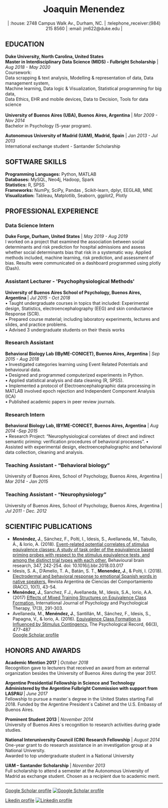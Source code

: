 <h1 align="center">Joaquin Menendez </h1>
<p align="center">
| :house: 2748 Campus Walk Av., Durham, NC. | :telephone_receiver:(984) 215 8560 | :email: jm622@duke.edu |
</p>

<h2>EDUCATION</h2>
<b>Duke University, North Carolina, United States</b><br>
<b>Master in Interdisciplinary Data Science (MIDS) - Fulbright Scholarship</b> | <i>Aug 2018 - May 2020</i><br>
Coursework: <br>
Data scrapping & text analysis, Modelling & representation of data, Data management system,<br>
Machine learning, Data logic & Visualization, Statistical programming for big data,<br>
Data Ethics, EHR and mobile devices, Data to Decision, Tools for data science <br>
<br>
<b>University of Buenos Aires (UBA), Buenos Aires, Argentina</b> | <i>Mar 2009 - Nov 2014</i><br>
Bachelor in Psychology (5-year program).<br>

<b>Autonomous University of Madrid (UAM), Madrid, Spain</b>  | <i>Jan 2013 - Jul 2013</i><br>
International exchange student - Santander Scholarship

<h2>SOFTWARE SKILLS</h2>
<b>Programming Languages:</b> Python, MATLAB<br>
<b>Databases:</b>  MySQL, Neo4j, Hadoop, Spark<br> 
<b>Statistics:</b> R, SPSS<br>
<b>Frameworks:</b> NumPy, SciPy, Pandas , Scikit-learn, dplyr, EEGLAB, MNE<br>
<b>Visualization:</b> Tableau, Matplotlib, Seaborn, ggplot2, Plotly<br>

<h2>PROFESSIONAL EXPERIENCE</h2>

<h3>Data Science Intern</h3>
<b>Duke Forge, Durham, United States</b> | <i>May 2019 - Aug 2019</i> <br>
I worked on a project that examined the association between social determinants and risk prediction for hospital admissions and assess whether social determinants bias that risk in a systematic way.  Applied methods included, machine learning, risk prediction, and assessment of bias.  Results were communicated on a dashboard programmed using plotly (Dash). 

<h3>Assistant Lecturer - 'Psychophysiological Methods'</h3>  
<b>University of Buenos Aires School of Psychology, Buenos Aires, Argentina </b>  | <i>Jul 2015 - Oct 2018	</i><br>
•	Taught undergraduate courses in topics that included: Experimental design, Statistics, electroencephalography (EEG) and skin conductance Response (SCR).<br>
•	Prepared course material; including laboratory experiments, lectures and slides, and practice problems.<br>
•	 Advised 3 undergraduate students on their thesis works	<br>

<h3>Research Assistant</h3>
<B>Behavioral Biology Lab (IByME-CONICET), Buenos Aires, Argentina</b> | <i>Sep 2015 - Aug 2018</i><br>
•	Investigated categories learning using Event Related Potentials and behavioural data.<br>
•	Designed and programmed computerized experiments in Python.<br>
•	Applied statistical analysis and data cleaning (R, SPSS).<br> 
•	Implemented a protocol of Electroencephalographic data processing in MATLAB involved epoch rejection and Independent Component Analysis (ICA)<br> 
•	Published academic papers in peer review journals.<br>	

<h3>Research Intern </h3>
<b>Behavioral Biology Lab, IBYME-CONICET, Buenos Aires, Argentina</b> | <i>Aug 2014 -Sep 2015</i><br>
•	Research Project: “Neurophysiological correlates of direct and indirect semantic priming: verification procedures of behavioral processes”.
•	Assisted with experimental design, electroencephalographic and behavioral data collection, cleaning and analysis.<br> 	

<h3>Teaching Assistant - “Behavioral biology”</h3> 
University of Buenos Aires, School of Psychology, Buenos Aires, Argentina | <i>Mar 2014 - Jan 2015</i><br>			

<h3>Teaching Assistant - “Neurophysiology”</h3>
University of Buenos Aires, School of Psychology, Buenos Aires, Argentina | <i>Jul 2011 - Dec. 2012</i><br>		

<h2>SCIENTIFIC PUBLICATIONS</h2> 

- <b>Menéndez, J.</b>, Sánchez, F., Polti, I., Idesis, S., Avellaneda, M., Tabullo, Á., & Iorio, A. (2018). [Event-related potential correlates of stimulus equivalence classes: A study of task order of the equivalence based priming probes with respect to the stimulus equivalence tests, and among the distinct trial types with each other.](https://www.sciencedirect.com/science/article/pii/S0166432817316224) Behavioural brain research, 347, 242-254. doi: 10.1016/j.bbr.2018.03.017 <br>
- Idesis, S. A., D’Amelio, T. A., Batán, S. T., <b>Menendez, J.</b>, & Polti, I. (2018). [Electrodermal and behavioral response to emotional Spanish words in native speakers.](https://dialnet.unirioja.es/servlet/articulo?codigo=6626839) Revista Argentina de Ciencias del Comportamiento (RACC), 10(1), 43-54. </b>
- <b>Menéndez, J.</b>, Sanchez, F.J., Avellaneda, M., Idesis, S.A., Iorio, A.A. (2017) [Effects of Mixed Training Structures on Equivalence Class Formation.](https://www.redalyc.org/pdf/560/56054637007.pdf) International Journal of Psychology and Psychological Therapy, 17(3), 291-303. <br>
- Avellaneda, M., <b>Menéndez, J.</b>, Santillán, M., Sánchez, F., Idesis, S., Papagna, V., & Iorio, A. (2016). [Equivalence Class Formation is Influenced by Stimulus Contingency.](https://www.researchgate.net/publication/304191857_Equivalence_Class_Formation_is_Influenced_by_Stimulus_Contingency) The Psychological Record, 66(3), 477-487 <br>
[Google Scholar profile](https://scholar.google.com/citations?user=QXAVig4AAAAJ&hl=en)

<h2>HONORS AND AWARDS</h2>  

<b>Academic Mention 2017</b> | <i>October 2018</i><br>
Recognition gave to lecturers that received an award from an external organization besides the University of Buenos Aires during the year 2017.<br>

<b>Argentine Presidential Fellowship in Science and Technology Administered by the Argentine Fulbright Commission with support from LASPAU </b> | <i>June 2017</i><br>
Fellowship to pursue a master´s degree in the United States starting Fall 2018.
Funded by the Argentine President´s Cabinet and the U.S. Embassy of Buenos Aires.<br>

<b>Prominent Student 2013</b> | <i>November 2014</i>  
University of Buenos Aires´s recognition to research activities during grade studies.<br>

<b>National Interuniversity Council (CIN) Research Fellowship</b> | <i>August 2014</i><br>
One-year grant to do research assistance in an investigation group at a National University.  
Awarded to top undergraduate student in a National University<br>

<b>UAM – Santander Scholarship</b> | <i>November 2013</i><br>
Full scholarship to attend a semester at the Autonomous University of Madrid as 
exchange student.  Chosen as a recipient due to academic merit.

----

[Google Scholar profile](https://scholar.google.com/citations?user=QXAVig4AAAAJ&hl=en) [![Google Scholar profile](https://scholar.google.ch/favicon-png.ico)](https://scholar.google.com/citations?user=QXAVig4AAAAJ&hl=en)  <br>

[Likedin profile](https://www.linkedin.com/in/joaquin-menendez/?locale=en_US)  [![Linkedin profile](https://cdn3.iconfinder.com/data/icons/socialnetworking/32/linkedin.png)](https://www.linkedin.com/in/joaquin-menendez/?locale=en_US) 

